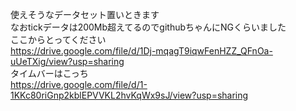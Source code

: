 使えそうなデータセット置いときます
<br>
なおtickデータは200Mb超えてるのでgithubちゃんにNGくらいました
<br>
ここからとってください
<br>
https://drive.google.com/file/d/1Dj-mqagT9iqwFenHZZ_QFnOa-uUeTXig/view?usp=sharing
<br>
タイムバーはこっち
<br>
https://drive.google.com/file/d/1-1KKc80riGnp2kblEPVVKL2hvKqWx9sJ/view?usp=sharing
